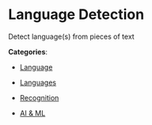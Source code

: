 # Language Detection


Detect language(s) from pieces of text



**Categories**:

- [Language](https://github.com/apis-list/apis-list#language)

- [Languages](https://github.com/apis-list/apis-list#languages)

- [Recognition](https://github.com/apis-list/apis-list#recognition)

- [AI & ML](https://github.com/apis-list/apis-list#ai-and-ml)



